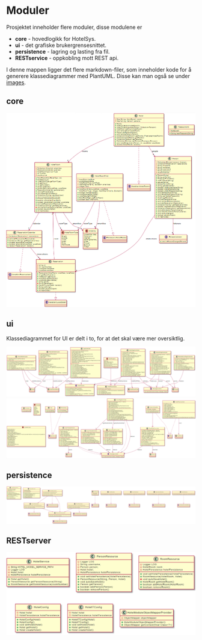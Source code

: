 # Moduler
Prosjektet inneholder flere moduler, disse modulene er

* __core__ - hovedlogikk for HotelSys. 
* __ui__ - det grafiske brukergrensesnittet.
* __persistence__ - lagring og lasting fra fil.
* __RESTservice__ - oppkobling mott REST api.

I denne mappen ligger det flere markdown-filer, som inneholder kode for å
generere klassediagrammer med PlantUML. Disse kan man også se under [images](../images).

## core

![klassediagram core](../images/core.PNG "Klassediagram core")

## ui

Klassediagrammet for UI er delt i to, for at det skal være mer oversiktlig.

![klassediagram ui](../images/ui1.PNG "Klassediagram ui")
![klassediagram ui](../images/ui2.PNG "Klassediagram ui")

## persistence

![klassediagram persistence](../images/persistence.PNG "Klassediagram persistence")

## RESTserver

![klassediagram RESTserver](../images/RESTserver.PNG "Klassediagram RESTserver")
